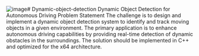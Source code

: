 ![image](https://github.com/Ankit-saha-iiitbbsr/Dynamic-object-detection/assets/120235923/de2eee76-38dd-46f7-bf05-254d632a12e5)# Dynamic-object-detection
Dynamic Object Detection for Autonomous Driving
Problem Statement
The challenge is to design and implement a dynamic object detection system to identify and track moving objects in a given environment. The primary application is to enhance autonomous driving capabilities by providing real-time detection of dynamic obstacles in the surroundings. The solution should be implemented in C++ and optimized for the x64 architecture.
